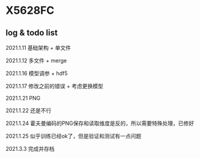 # X5628FC

## log & todo list

2021.1.11 基础架构 + 单文件

2021.1.12 多文件 + merge

2021.1.16 模型调参 + hdf5

2021.1.17 修改之前的错误 + 考虑更换模型

2021.1.21 PNG

2021.1.22 还是不行

2021.1.24 霍夫曼编码的PNG保存和读取维度是反的，所以需要特殊处理，已修好

2021.1.25 似乎训练已经ok了，但是验证和测试有一点问题

2021.3.3 完成并存档

